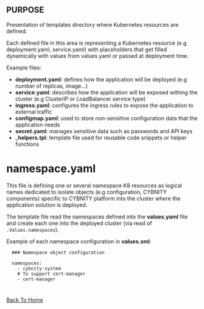 ## PURPOSE
Presentation of templates directory where Kubernetes resources are defined.

Each defined file in this area is representing a Kubernetes resource (e.g deployment.yaml, service.yaml) with placeholders that get filled dynamically with values from values.yaml or passed at deployment time.

Example files:
- __deployment.yaml__: defines how the application will be deployed (e.g number of replicas, image...)
- __service.yaml__: describes how the application will be exposed withing the cluster (e.g ClusterIP or LoadBalancer service type)
- __ingress.yaml__: configures the ingress rules to expose the application to external traffic
- __configmap.yaml__: used to store non-sensitive configuration data that the application needs
- __secret.yaml__: manages sensitive data such as passwords and API keys
- ___helpers.tpl__: template file used for reusable code snippets or helper functions

# namespace.yaml
This file is defining one or several namespace K8 resources as logical names dedicated to isolate objects (e.g configuration, CYBNITY components) specific to CYBNITY platform into the cluster where the application solution is deployed.

The template file read the namespaces defined into the __values.yaml__ file and create each one into the deployed cluster (via read of `.Values.namespaces`).

Example of each namespace configuration in __values.xml__:
```
  ### Namespace object configuration

  namespaces:
    - cybnity-system
    # To support cert-manager
    - cert-manager
```

#
[Back To Home](README.md)
